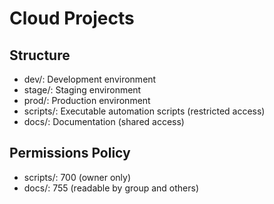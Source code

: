 # Cloud Projects

## Structure
- dev/: Development environment
- stage/: Staging environment
- prod/: Production environment
- scripts/: Executable automation scripts (restricted access)
- docs/: Documentation (shared access)

## Permissions Policy
- scripts/: 700 (owner only)
- docs/: 755 (readable by group and others)
